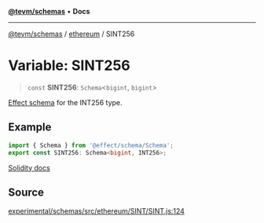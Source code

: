 [**@tevm/schemas**](../../README.md) • **Docs**

***

[@tevm/schemas](../../modules.md) / [ethereum](../README.md) / SINT256

# Variable: SINT256

> `const` **SINT256**: `Schema`\<`bigint`, `bigint`\>

[Effect schema](https://github.com/Effect-TS/schema) for the INT256 type.

## Example

```typescript
import { Schema } from '@effect/schema/Schema';
export const SINT256: Schema<bigint, INT256>;
```
[Solidity docs](https://docs.soliditylang.org/en/latest/types.html#integers)

## Source

[experimental/schemas/src/ethereum/SINT/SINT.js:124](https://github.com/evmts/tevm-monorepo/blob/main/experimental/schemas/src/ethereum/SINT/SINT.js#L124)
